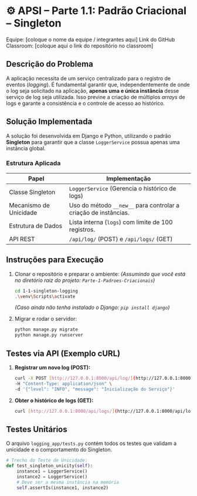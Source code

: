 # ⚙️ APSI – Parte 1.1: Padrão Criacional – Singleton

Equipe: [coloque o nome da equipe / integrantes aqui]
Link do GitHub Classroom: [coloque aqui o link do repositório no classroom]

## Descrição do Problema

A aplicação necessita de um serviço centralizado para o registro de eventos (*logging*). É fundamental garantir que, independentemente de onde o log seja solicitado na aplicação, **apenas uma e única instância** desse serviço de log seja utilizada. Isso previne a criação de múltiplos *arrays* de logs e garante a consistência e o controle de acesso ao histórico.

## Solução Implementada

A solução foi desenvolvida em Django e Python, utilizando o padrão **Singleton** para garantir que a classe `LoggerService` possua apenas uma instância global.

### Estrutura Aplicada

| Papel | Implementação |
|-------|----------------|
| Classe Singleton | `LoggerService` (Gerencia o histórico de logs) |
| Mecanismo de Unicidade | Uso do método `__new__` para controlar a criação de instâncias. |
| Estrutura de Dados | Lista interna (`logs`) com limite de 100 registros. |
| API REST | `/api/log/` (POST) e `/api/logs/` (GET) |

## Instruções para Execução

1.  Clonar o repositório e preparar o ambiente:
    *(Assumindo que você está no diretório raiz do projeto: `Parte-1-Padroes-Criacionais`)*

    ```bash
    cd 1-1-singleton-logging
    .\venv\Scripts\activate
    ```
    *(Caso ainda não tenha instalado o Django: `pip install django`)*

2.  Migrar e rodar o servidor:
    ```bash
    python manage.py migrate
    python manage.py runserver
    ```

## Testes via API (Exemplo cURL)

1.  **Registrar um novo log (POST):**
    ```bash
    curl -X POST [http://127.0.0.1:8000/api/log/](http://127.0.0.1:8000/api/log/) \
    -H "Content-Type: application/json" \
    -d '{"level": "INFO", "message": "Inicialização do Serviço"}'
    ```

2.  **Obter o histórico de logs (GET):**
    ```bash
    curl [http://127.0.0.1:8000/api/logs/](http://127.0.0.1:8000/api/logs/)
    ```

## Testes Unitários

O arquivo `logging_app/tests.py` contém todos os testes que validam a unicidade e o comportamento do Singleton.

```python
# Trecho do Teste de Unicidade:
def test_singleton_unicity(self):
    instance1 = LoggerService()
    instance2 = LoggerService()
    # Deve ser a mesma instância na memória
    self.assertIs(instance1, instance2)
